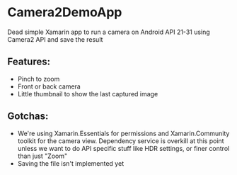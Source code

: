 # Camera2DemoApp
Dead simple Xamarin app to run a camera on Android API 21-31 using Camera2 API and save the result

## Features:
- Pinch to zoom
- Front or back camera
- Little thumbnail to show the last captured image

## Gotchas:
- We're using Xamarin.Essentials for permissions and Xamarin.Community toolkit for the camera view. Dependency service is overkill at this point unless we want to do API specific stuff like HDR settings, or finer control than just "Zoom"
- Saving the file isn't implemented yet
